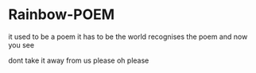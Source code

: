 # Rainbow-POEM

it used to be a poem
it has to be
the world recognises the poem
and now you see

dont take it away from us
please oh please

